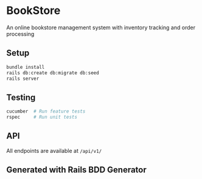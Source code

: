 # BookStore

An online bookstore management system with inventory tracking and order processing

## Setup

```bash
bundle install
rails db:create db:migrate db:seed
rails server
```

## Testing

```bash
cucumber  # Run feature tests
rspec     # Run unit tests
```

## API

All endpoints are available at `/api/v1/`

## Generated with Rails BDD Generator
